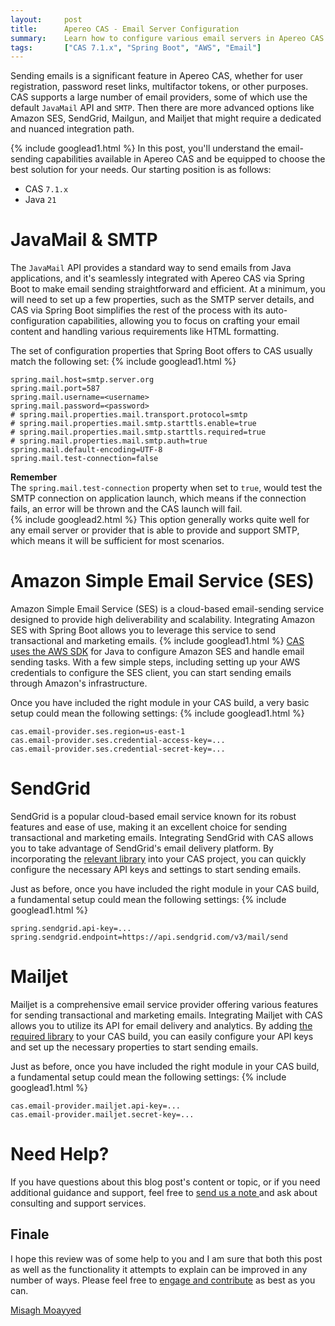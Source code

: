 ```yaml
---
layout:     post
title:      Apereo CAS - Email Server Configuration
summary:    Learn how to configure various email servers in Apereo CAS and use email to share password reset links, tokens and more with users.
tags:       ["CAS 7.1.x", "Spring Boot", "AWS", "Email"]
---
```


Sending emails is a significant feature in Apereo CAS, whether for user registration, password reset links, multifactor tokens, or other purposes. CAS supports a large number of email providers, some of which use the default `JavaMail` API and `SMTP`. Then there are more advanced options like Amazon SES, SendGrid, Mailgun, and Mailjet that might require a dedicated and nuanced integration path. 

{% include googlead1.html  %}
In this post, you'll understand the email-sending capabilities available in Apereo CAS and be equipped to choose the best solution for your needs. Our starting position is as follows:
- CAS `7.1.x`
- Java `21`

# JavaMail & SMTP

The `JavaMail` API provides a standard way to send emails from Java applications, and it's seamlessly integrated with Apereo CAS via Spring Boot to make email sending straightforward and efficient. At a minimum, you will need to set up a few properties, such as the SMTP server details, and CAS via Spring Boot simplifies the rest of the process with its auto-configuration capabilities, allowing you to focus on crafting your email content and handling various requirements like HTML formatting. 

The set of configuration properties that Spring Boot offers to CAS usually match the following set:
{% include googlead1.html  %}
```properties
spring.mail.host=smtp.server.org
spring.mail.port=587
spring.mail.username=<username>
spring.mail.password=<password>
# spring.mail.properties.mail.transport.protocol=smtp
# spring.mail.properties.mail.smtp.starttls.enable=true
# spring.mail.properties.mail.smtp.starttls.required=true
# spring.mail.properties.mail.smtp.auth=true
spring.mail.default-encoding=UTF-8
spring.mail.test-connection=false
```

<div class="alert alert-info">
  <strong>Remember</strong><br/>The <code>spring.mail.test-connection</code> property when set to <code>true</code>, would test the SMTP connection on application launch, which means if the connection fails, an error will be thrown and the CAS launch will fail.
</div>
{% include googlead2.html  %}
This option generally works quite well for any email server or provider that is able to provide and support SMTP, which means it will be sufficient for most scenarios.

# Amazon Simple Email Service (SES)

Amazon Simple Email Service (SES) is a cloud-based email-sending service designed to provide high deliverability and scalability. Integrating Amazon SES with Spring Boot allows you to leverage this service to send transactional and marketing emails. 
{% include googlead1.html  %}
[CAS uses the AWS SDK](https://apereo.github.io/cas/7.1.x/notifications/Sending-Email-Configuration-AmazonSES.html) for Java to configure Amazon SES and handle email sending tasks. With a few simple steps, including setting up your AWS credentials to configure the SES client, you can start sending emails through Amazon's infrastructure. 

Once you have included the right module in your CAS build, a very basic setup could mean the following settings:
{% include googlead1.html  %}
```properties
cas.email-provider.ses.region=us-east-1
cas.email-provider.ses.credential-access-key=...
cas.email-provider.ses.credential-secret-key=...
```

# SendGrid

SendGrid is a popular cloud-based email service known for its robust features and ease of use, making it an excellent choice for sending transactional and marketing emails. Integrating SendGrid with CAS allows you to take advantage of SendGrid's email delivery platform. By incorporating the [relevant library](https://apereo.github.io/cas/7.1.x/notifications/Sending-Email-Configuration-SendGrid.html) into your CAS project, you can quickly configure the necessary API keys and settings to start sending emails. 

Just as before, once you have included the right module in your CAS build, a fundamental setup could mean the following settings:
{% include googlead1.html  %}
```properties
spring.sendgrid.api-key=...
spring.sendgrid.endpoint=https://api.sendgrid.com/v3/mail/send
```

# Mailjet

Mailjet is a comprehensive email service provider offering various features for sending transactional and marketing emails. Integrating Mailjet with CAS allows you to utilize its API for email delivery and analytics. By adding [the required library](https://apereo.github.io/cas/7.1.x/notifications/Sending-Email-Configuration-Mailjet.html) to your CAS build, you can easily configure your API keys and set up the necessary properties to start sending emails. 

Just as before, once you have included the right module in your CAS build, a fundamental setup could mean the following settings:
{% include googlead1.html  %}
```properties
cas.email-provider.mailjet.api-key=...
cas.email-provider.mailjet.secret-key=...
```

# Need Help?

If you have questions about this blog post's content or topic, or if you need additional guidance and support, feel free to [send us a note ](/#contact-section-header) and ask about consulting and support services.

## Finale

I hope this review was of some help to you and I am sure that both this post as well as the functionality it attempts to explain can be improved in any number of ways. Please feel free to [engage and contribute](https://apereo.github.io/cas/developer/Contributor-Guidelines.html) as best as you can.

[Misagh Moayyed](https://fawnoos.com)
